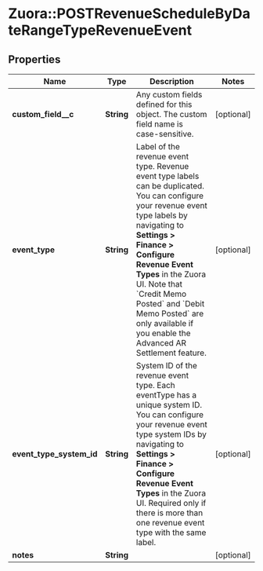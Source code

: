 # Zuora::POSTRevenueScheduleByDateRangeTypeRevenueEvent

## Properties
Name | Type | Description | Notes
------------ | ------------- | ------------- | -------------
**custom_field__c** | **String** | Any custom fields defined for this object. The custom field name is case-sensitive.  | [optional] 
**event_type** | **String** | Label of the revenue event type. Revenue event type labels can be duplicated. You can configure your revenue event type labels by navigating to **Settings &gt; Finance &gt; Configure Revenue Event Types** in the Zuora UI.  Note that &#x60;Credit Memo Posted&#x60; and &#x60;Debit Memo Posted&#x60; are only available if you enable the Advanced AR Settlement feature.  | [optional] 
**event_type_system_id** | **String** | System ID of the revenue event type. Each eventType has a unique system ID. You can configure your revenue event type system IDs by navigating to **Settings &gt; Finance &gt; Configure Revenue Event Types** in the Zuora UI.  Required only if there is more than one revenue event type with the same label.  | [optional] 
**notes** | **String** |  | [optional] 


